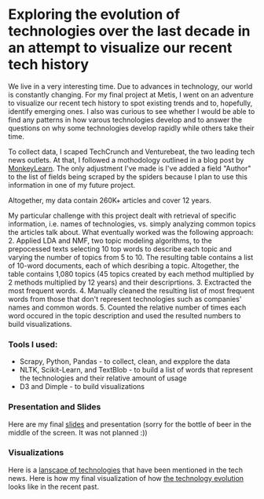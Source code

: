 # Exploring the evolution of technologies over the last decade in an attempt to visualize our recent tech history

We live in a very interesting time. Due to advances in technology, our world is constantly changing. For my final project at Metis, I went on an adventure to visualize our recent tech history to spot existing trends and to, hopefully, identify emerging ones. 
I also was curious to see whether I would be able to find any patterns in how varous technologies develop and to answer the questions on why some technologies develop rapidly while others take their time.

To collect data, I scaped TechCrunch and Venturebeat, the two leading tech news outlets. At that, I followed a mothodology outlined in a blog post by [MonkeyLearn](https://monkeylearn.com/blog/filtering-startup-news-machine-learning/). The only adjustment I've made is I've added a field "Author" to the list of fields being scraped by the spiders because I plan to use this information in one of my future project.

Altogether, my data contain 260K+ articles and cover 12 years. 

My particular challenge with this project dealt with retrieval of specific information, i.e. names of technologies, vs. simply analyzing common topics the articles talk about. What eventually worked was the following approach:
  2. Applied LDA and NMF, two topic modeling algorithms, to the prepocessed texts selecting 10 top words to describe each topic and varying the number of topics from 5 to 10. The resulting table contains a list of 10-word documents, each of which desribing a topic. Altogether, the table contains 1,080 topics (45 topics created by each method multiplied by 2 methods multiplied by 12 years) and their descriprtions.
  3. Exctracted the most frequent words.
  4. Manually cleaned the resulting list of most frequent words from those that don't represent technologies such as companies' names and common words.
  5. Counted the relative number of times each word occured in the topic description and used the resulted numbers to build visualizations.

### Tools I used:
  * Scrapy, Python, Pandas - to collect, clean, and expplore the data
  * NLTK, Scikit-Learn, and TextBlob - to build a list of words that represent the technologies and their relative amount of usage
  * D3 and Dimple - to build visualizations

### Presentation and Slides
Here are my final [slides](https://github.com/elenabakhtina/evolution_of_technology/blob/master/presentation/ElenaBakhtina_TechEvolution_Final.pdf) and presentation (sorry for the bottle of beer in the middle of the screen. It was not planned :))

### Visualizations
Here is a [lanscape of technologies](http://0.0.0.0:8000/BubbleChart_D3.html) that have been mentioned in the tech news.
Here is how my final visualization of how [the technology evolution](http://0.0.0.0:8000/TechInnovations2_.html) looks like in the recent past. 

